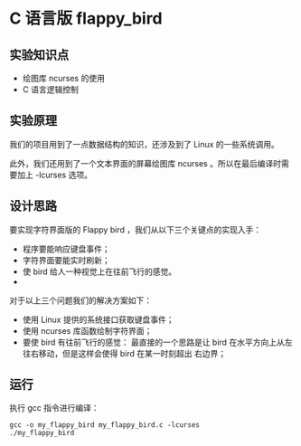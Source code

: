 # C 语言版 flappy_bird  

## 实验知识点  

- 绘图库 ncurses 的使用  
- C 语言逻辑控制  

## 实验原理  

我们的项目用到了一点数据结构的知识，还涉及到了 Linux 的一些系统调用。  

此外，我们还用到了一个文本界面的屏幕绘图库 ncurses 。所以在最后编译时需要加上 -lcurses 选项。  

## 设计思路  

要实现字符界面版的 Flappy bird ，我们从以下三个关键点的实现入手：  

- 程序要能响应键盘事件；  
- 字符界面要能实时刷新；  
- 使 bird 给人一种视觉上在往前飞行的感觉。  
- 
对于以上三个问题我们的解决方案如下：  

- 使用 Linux 提供的系统接口获取键盘事件；  
- 使用 ncurses 库函数绘制字符界面；  
- 要使 bird 有往前飞行的感觉： 最直接的一个思路是让 bird 在水平方向上从左往右移动，但是这样会使得 bird 在某一时刻超出 右边界；  

## 运行  

执行 gcc 指令进行编译：  

```
gcc -o my_flappy_bird my_flappy_bird.c -lcurses
./my_flappy_bird
```